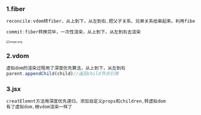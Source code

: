 ### 1.fiber

```js
reconcile:vdom转fiber，从上到下，从左到右,把父子关系、兄弟关系给串起来。利用fiber链表、requestIdleCallback做空闲调度

commit:fiber转换完毕，一次性渲染，从上到下，从左到右去渲染
```

<img src="https://s2.loli.net/2024/06/20/1B8cr5Z2nbQXeoE.png" alt="image.png" style="zoom:50%;" />

### 2.vdom

```js
虚拟dom的渲染过程用了深度优先算法，从上到下，从左到右
parent.appendChild(child)//返回child节点引用
```

### 3.jsx

```js
creatElemnt方法用深度优先递归，添加自定义props和children,转虚拟dom
有了虚拟dom,根vdom渲染一样了
```

